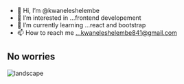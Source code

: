 - 👋 Hi, I’m @kwaneleshelembe
- 👀 I’m interested in ...frontend developement
- 🌱 I’m currently learning ...react and bootstrap
- 📫 How to reach me ...kwaneleshelembe841@gmail.com

## No worries 

<img alt="landscape" src="[https://th.bing.com/th/id/OIP.UJeRg1yhno_mVvEdSOFPowHaET?w=326&h=188&c=7&r=0&o=5&pid=1.7](https://th.bing.com/th/id/R.2f7ea9aa9570e1324b3ae9e53dd2ad05?rik=xhTh55NeiLOTtA&pid=ImgRaw&r=0)"/>

<!---
kwaneleshelembe/kwaneleshelembe is a ✨ special ✨ repository because its `README.md` (this file) appears on your GitHub profile.
You can click the Preview link to take a look at your changes.
--->
